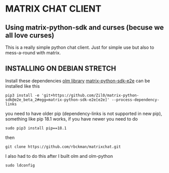 MATRIX CHAT CLIENT
==================
Using matrix-python-sdk and curses (becuse we all love curses)
-------------------------------------------------------------
This is a really simple python chat client. Just for simple use but also to mess-a-round with matrix.
 
INSTALLING ON DEBIAN STRETCH
-----------------------------
Install these dependencies
[olm library](https://git.matrix.org/git/olm/about/)
[matrix-python-sdk-e2e](https://github.com/Zil0/matrix-python-sdk/tree/e2e_beta_2)
can be installed like this 
```
pip3 install -e 'git+https://github.com/Zil0/matrix-python-sdk@e2e_beta_2#egg=matrix-python-sdk-e2e[e2e]' --process-dependency-links
```
you need to have older pip (dependency-links is not supported in new pip), something like pip 18.1 works, if you have newer you need to do 
```
sudo pip3 install pip==18.1
```
then
```
git clone https://github.com/rbckman/matrixchat.git
```
I also had to do this after I built olm and olm-python
```
sudo ldconfig 
```

